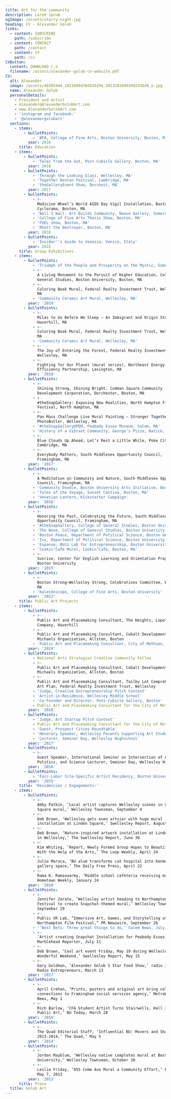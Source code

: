```yaml
---
title: Art for the community
description: Lorem ipsum
ogImage: /assets/starry-night.jpg
heading: CV - Alexander Golob
links:
  - content: SUBSCRIBE
    path: /subscribe
  - content: CONTACT
    path: /contact
  - content: CV
    path: /cv
CVButton:
  content: DOWNLOAD C.V.
  filename: /assets/alexander-golob-cv-website.pdf
CV:
  alt: Alexander
  image: /assets/48365444_10216094366626294_3813282689369243648_o.jpg
  name: Alexander Golob
  personalDetails:
    - President and Artist
    - Alexander@AlexanderGolobArt.com
    - www.AlexanderGolobArt.com
    - 'instagram and facebook:'
    - '@alexandergolobart'
  sections:
    - items:
        - bulletPoints:
            - 'BFA, College of Fine Arts, Boston University, Boston, MjA'
          year: 2016
      title: Education
    - items:
        - bulletPoints:
            - 'Tales from the Gut, Post-Cubicle Gallery, Boston, MA'
          year: 2018
        - bulletPoints:
            - 'Through the Looking Glass, Wellesley, MA'
            - 'Together Boston Festival, Cambridge, MA'
            - 'theGalleryEvent Show, Dorchest, MA'
          year: 2017
        - bulletPoints:
            - >-
              Medicine Wheel's World AIDS Day Vigil Installation, Boston
              Cyclorama, Boston, MA
            - 'Wall 2 Wall: Art Builds Community, Naave Gallery, Somerville, MA'
            - 'College of Fine Arts Thesis Show, Boston, MA'
            - 'FUEL show, Boston, MA'
            - 'Rhett the Destroyer, Boston, MA'
          year: 2016
        - bulletPoints:
            - 'Insider''s Guide to Venezia, Venice, Italy'
          year: 2015
      title: Group Exhibitions
    - items:
        - bulletPoints:
            - 'Triumph of the People and Prosperity on the Mystic, Somerville, MA'
            - >-
              A Living Monument to the Pursuit of Higher Education, College of
              General Studies, Boston University, Boston, MA
            - >-
              Coloring Book Mural, Federal Realty Investment Trust, Wellesley,
              MA
            - 'Community Ceramic Art Mural, Wellesley, MA'
          year: '2019'
        - bulletPoints:
            - >-
              Miles to Go Before We Sleep – An Immigrant and Origin Story Mural,
              Haverhill, MA
            - >-
              Coloring Book Mural, Federal Realty Investment Trust, Wellesley,
              MA
            - 'Community Ceramic Art Mural, Wellesley, MA'
            - >-
              The Joy of Entering the Forest, Federal Realty Investment Trust,
              Wellesley, MA
            - >-
              Fighting for Our Planet (mural series), Northeast Energy
              Efficiency Partnership, Lexington, MA
          year: '2018'
        - bulletPoints:
            - >-
              Shining Strong, Shining Bright, Codman Square Community
              Development Corporation, Dorchester, Boston, MA
            - >-
              #theSnapGallery: Exposing New Realities, North Hampton Film
              Festival, North Hampton, MA
            - >-
              Pan Mass Challenge Live Mural Painting – Stronger Together,
              PhotoButler, Wellesley, MA
            - '#theSnapGallery@PEM, Peabody Essex Museum, Salem, MA'
            - 'History of a Vibrant Community, George’s Pizza, Natick, MA'
            - >-
              Blue Clouds Up Ahead, Let’s Rest a Little While, Poke City,
              Cambridge, MA
            - >-
              Everybody Matters, South Middlesex Opportunity Council,
              Framingham, MA
          year: '2017'
        - bulletPoints:
            - >-
              A Meditation on Community and Nature, South Middlesex Opportunity
              Council, Framingham, MA
            - 'Community Doodle, Boston University Arts Initiative, Boston, MA'
            - 'Tales of the Voyage, Sunset Cantina, Boston, MA'
            - 'Venetian Lantern, Kickstarter Campaign'
          year: '2016'
        - bulletPoints:
            - >-
              Honoring the Past, Celebrating the Future, South Middlesex
              Opportunity Council, Framingham, MA
            - '#theSnapGallery, College of General Studies, Boston University'
            - 'The Wave, College of General Studies, Boston University'
            - 'Boston Peace, Department of Political Science, Boston University'
            - 'Ivy, Department of Political Science, Boston University 2014'
            - 'Expanse, BUzz Lab for Entrepreneurship, Boston University'
            - 'Cookin’Café Mural, Cookin’Cafe, Boston, MA'
            - >-
              Sunrise, Center for English Learning and Orientation Programs,
              Boston University
          year: '2015'
        - bulletPoints:
            - >-
              Boston Strong–Wellesley Strong, Celebrations Committee, Wellesley,
              MA
            - 'Kaleidoscope, College of Fine Arts, Boston University'
          year: '2013'
      title: Public Art Projects
    - items:
        - bulletPoints:
            - >-
              Public Art and Placemaking Consultant, The Heights, Lupoli
              Company, Haverhill
            - >-
              Public Art and Placemaking Consultant, Cobalt Development, The
              Michaels Organization, Allston, Boston
            - 'Public Art and Placemaking Consultant, City of Methuen, Mehtuen'
          year: '2019'
        - bulletPoints:
            - National Arts Strategies Creative Community Fellow
            - >-
              Public Art and Placemaking Consultant, Cobalt Development, The
              Michaels Organization, Allston, Boston
            - >-
              Public Art and Placemaking Consultant, Tailby Lot Comprehensive
              Art Plan, Federal Realty Investment Trust, Wellesley
            - 'Judge, Creative Entrepreneurship Pitch Contest'
            - 'Artist-in-Residence, Wellesley Middle School'
            - 'Co-Founder and Director, Post-Cubicle Gallery, Boston'
            - Public Art and Placemaking Consultant for the City of Methuen
          year: '2018'
        - bulletPoints:
            - 'Judge, Art Startup Pitch Contest'
            - Public Art and Placemaking Consultant for the City of Methuen
            - 'Guest, Prospect Cities Roundtable'
            - 'Honorary Speaker, Wellesley Parents Supporting Art Students'
            - 'Lecturer, Seminar Day, Wellesley Highschool'
          year: '2017'
        - bulletPoints:
            - >-
              Guest Speaker, International Seminar on Intersection of Art,
              Politics, and Science Lecturer, Seminar Day, Wellesley Highschool
          year: '2016'
        - bulletPoints:
            - 'Fair-Labor Site-Specific Artist Residency, Boston University'
          year: '2015'
      title: 'Residencies / Engagements:'
    - items:
        - bulletPoints:
            - >-
              Abby Patkin, ‘Local artist captures Wellesley scenes in new Linden
              Square mural,’ Wellesley Townsman, September 4
            - >-
              Deb Brown, ‘Wellesley gets even artsier with huge mural
              installation at Linden Square,’ Swellesley Report, August 30
            - >-
              Deb Brown, ‘Nature-inspired artwork installation at Linden Square
              in Wellesley,’ The Swellesley Report, June 30
            - >-
              Kim Whiting, ‘Report, Newly Formed Group Hopes to Beautify Methuen
              With the Help of the Arts,’ The Loop Weekly, April 24
            - >-
              Julia Maruca, ‘BU alum transforms cat hospital into Kenmore
              gallery space,’ The Daily Free Press, April 22
            - >-
              Rama K. Ramaswarmy, ‘Middle school cafeteria receiving makeover,’
              Hometown Weekly, January 24
          year: '2018'
        - bulletPoints:
            - >-
              Jennifer Zarate, ‘Wellesley artist heading to Northampton Film
              Festival to create Snapchat-themed mural,’ Wellesley Townsman,
              September 29
            - >-
              Public VR Lab, “Immersive Art, Games, and Storytelling at 2017
              Northampton Film Festival,” PR Newswire, September 26
            - '‘Best Bets: Three great things to do,’ Salem News, July 12'
            - >-
              ‘Artist creating Snapchat Installation for Peabody Essex,’
              Marblehead Reporter, July 11
            - >-
              Deb Brown, ‘Cool art event Friday, May 19 during Wellesley’s
              Wonderful Weekend,’ Swellesley Report, May 15
            - >-
              Gary Goldman, ‘Alexander Golob 5 Star Food Show,’ radio interview,
              Radio Entrepreneurs, March 13
          year: '2017'
        - bulletPoints:
            - >-
              April Crehan, ‘Prints, posters and original art bring color,
              connections to Framingham social services agency,’ MetroWest Daily
              News, May 1
            - >-
              Rich Barlow, ‘CFA Student Artist Turns Stairwells, Hall into
              Public Art,’ BU Today, March 28
          year: '2016'
        - bulletPoints:
            - >-
              The Quad Editorial Staff, ‘Influential BU: Movers and Shakers of
              2013-2014,’ The Quad,’ May 5
          year: '2014'
        - bulletPoints:
            - >-
              Jordan Mayblum, ‘Wellesley native completes mural at Boston
              University,’ Wellesley Townsman, October 10
            - >-
              Leslie Friday, ‘855 Comm Ave Mural a Community Effort,’ BU Today,
              May 7, 2013
          year: '2013'
      title: Press
  title: Golob Art
---
```


